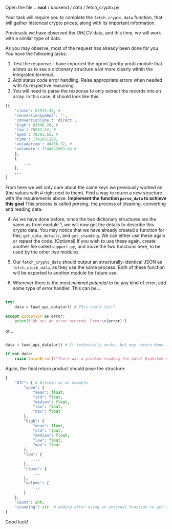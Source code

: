 
Open the file...
**root** / backend / data / fetch_crypto.py

Your task will require you to complete the `fetch_crypto_data` function, that will gather historical crypto prices, along with its important information.

Previously we have observed the *OHLCV* data, and this time, we will work with a similar type of data.

As you may observe, most of the request has already been done for you. You have the following tasks:

1) Test the response. I have imported the pprint (pretty print) module that allows us to see a dictionary structure a lot more clearly within the integrated terminal.
2) Add status code error handling. Raise appropriate errors when needed with its respective reasoning.
3) You will need to parse the response to only extract the records into an array. In this case, it should look like this:

```python
[{
    'close': 82919.47, # 
    'conversionSymbol': '',
    'conversionType': 'direct',
    'high': 83608.26, # 
    'low': 76581.52, # 
    'open': 78561.62, #
    'time': 1741651200,
    'volumefrom': 46456.32, # 
    'volumeto': 3744822903.84 #
    },
    {
        ...
    },
    ...
]
```

From here we will only care about the same keys we previously worked on (the values with # right next to them).
Find a way to return a new structure with the requirements above. 
**Implement the function `parse_data` to achieve this goal**
This process is called *parsing*, the process of cleaning, converting and reading data.

4) As we have done before, since the two dictionary structures are the same as from module 1, we will now get the details to describe this crypto data. You may notice that we have already created a function for this, `get_data_details`, and `get_standing`. We can either use these again or repeat the code. (Optional) If you wish to use these again, create another file called `support.py`, and move the two functions here, to be used by the other two modules.

5) Our `fetch_crypto_data` should output an structurally-identical JSON as `fetch_stock_data`, as they use the same process. Both of these function will be exported to another module for future use.

6) Wherever there is the most *minimal potential* to be any kind of error, add some type of error handler. This can be...

```python

try:
    data = load_api_data(url) # This could fail!

except Exception as error:
    print(f"Oh no! An error ocurred. Error\n{error}")

```

or...

```python

data = load_api_data(url) # It technically works, but may return None

if not data:
    raise ValueError(f"There was a problem reading the data! Expected data type: {dict} but got {type(data)}")

```

Again, the final return product should pose the structure:

```python
{
    "BTC": { # Bitcoin as an example
        "open": {
            "mean": float,
            "std": float,
            "median": float,
            "low": float,
            "max": float
        },
        "high": {
            "mean": float,
            "std": float,
            "median": float,
            "low": float,
            "max": float
        },
        "low": {
            ... 
        },
        "close": {
            ... 
        },
        "volume": {
            ... 
        }
    },
    "count": int,
    "standing": str  # adding after using an external function to get the standing
}
```

Good luck!